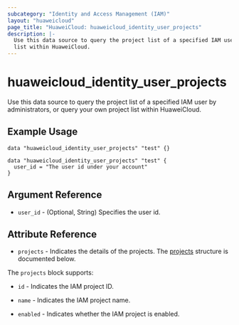 ```yaml
---
subcategory: "Identity and Access Management (IAM)"
layout: "huaweicloud"
page_title: "HuaweiCloud: huaweicloud_identity_user_projects"
description: |- 
  Use this data source to query the project list of a specified IAM user by administrators, or query your own project
  list within HuaweiCloud.
---
```


# huaweicloud_identity_user_projects

Use this data source to query the project list of a specified IAM user by administrators, or query your own project list
within HuaweiCloud.

## Example Usage

```hcl
data "huaweicloud_identity_user_projects" "test" {}
```

```hcl
data "huaweicloud_identity_user_projects" "test" {
  user_id = "The user id under your account"
}
```

## Argument Reference

* `user_id` - (Optional, String) Specifies the user id.

## Attribute Reference

* `projects` - Indicates the details of the projects.
  The [projects](#IdentityUserProjects_Projects) structure is documented below.

<a name="IdentityUserProjects_Projects"></a>
The `projects` block supports:

* `id` - Indicates the IAM project ID.

* `name` - Indicates the IAM project name.

* `enabled` - Indicates whether the IAM project is enabled.
